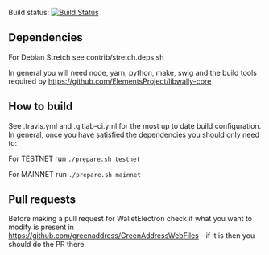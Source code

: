 Build status: [![Build Status](https://travis-ci.org/greenaddress/WalletElectron.png?branch=master)](https://travis-ci.org/greenaddress/WalletElectron)

## Dependencies

For Debian Stretch see contrib/stretch.deps.sh

In general you will need node, yarn, python, make, swig and the build tools required by https://github.com/ElementsProject/libwally-core

## How to build

See .travis.yml and .gitlab-ci.yml for the most up to date build configuration. In general, once you have satisfied the dependencies you should only need to:

For TESTNET run `./prepare.sh testnet`

For MAINNET run `./prepare.sh mainnet`

## Pull requests

Before making a pull request for WalletElectron check if what you want to modify is present in https://github.com/greenaddress/GreenAddressWebFiles - if it is then you should do the PR there.
